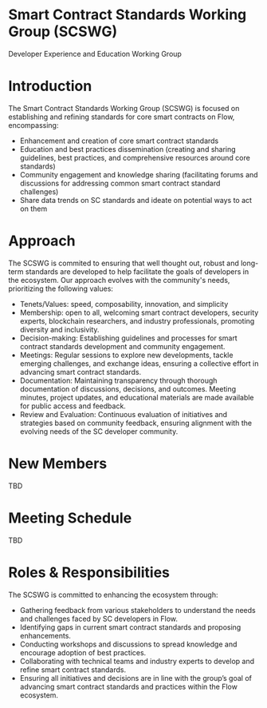 # Smart Contract Standards Working Group (SCSWG)
Developer Experience and Education Working Group

# Introduction

The Smart Contract Standards Working Group (SCSWG) is focused on establishing and refining standards for core smart contracts on Flow, encompassing:
- Enhancement and creation of core smart contract standards
- Education and best practices dissemination (creating and sharing guidelines, best practices, and comprehensive resources around core standards)
- Community engagement and knowledge sharing (facilitating forums and discussions for addressing common smart contract standard challenges)
- Share data trends on SC standards and ideate on potential ways to act on them 

# Approach

The SCSWG is commited to ensuring that well thought out, robust and long-term standards are developed to help facilitate the goals of developers in the ecosystem. Our approach evolves with the community's needs, prioritizing the following values:

- Tenets/Values: speed, composability, innovation, and simplicity
- Membership: open to all, welcoming smart contract developers, security experts, blockchain researchers, and industry professionals, promoting diversity and inclusivity.
- Decision-making: Establishing guidelines and processes for smart contract standards development and community engagement.
- Meetings: Regular sessions to explore new developments, tackle emerging challenges, and exchange ideas, ensuring a collective effort in advancing smart contract standards.
- Documentation: Maintaining transparency through thorough documentation of discussions, decisions, and outcomes. Meeting minutes, project updates, and educational materials are made available for public access and feedback.
- Review and Evaluation: Continuous evaluation of initiatives and strategies based on community feedback, ensuring alignment with the evolving needs of the SC developer community.

# New Members
TBD
# Meeting Schedule  
TBD 

# Roles & Responsibilities

The SCSWG is committed to enhancing the ecosystem through:

- Gathering feedback from various stakeholders to understand the needs and challenges faced by SC developers in Flow.
- Identifying gaps in current smart contract standards and proposing enhancements.
- Conducting workshops and discussions to spread knowledge and encourage adoption of best practices.
- Collaborating with technical teams and industry experts to develop and refine smart contract standards.
- Ensuring all initiatives and decisions are in line with the group’s goal of advancing smart contract standards and practices within the Flow ecosystem.

